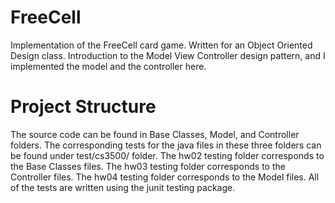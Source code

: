 # FreeCell
Implementation of the FreeCell card game. Written for an Object Oriented Design class. 
Introduction to the Model View Controller design pattern, and I implemented the model and the controller here. 

# Project Structure
The source code can be found in Base Classes, Model, and Controller folders.
The corresponding tests for the java files in these three folders can be found under test/cs3500/ folder.
The hw02 testing folder corresponds to the Base Classes files.
The hw03 testing folder corresponds to the Controller files.
The hw04 testing folder corresponds to the Model files.
All of the tests are written using the junit testing package.
